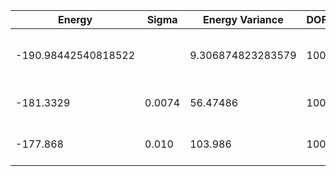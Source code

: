 | Energy              | Sigma  | Energy Variance   | DOF | Einf | Method                       | Reference |
|---------------------|--------|-------------------|-----|------|------------------------------|-----------|
| -190.98442540818522 |        | 9.306874823283579 | 100 | 0    | DMRG (bond dimension = 1024) | TODO: own code (DMRG) |
| -181.3329           | 0.0074 | 56.47486          | 100 | 0    | RBM (alpha = 1)              | TODO: own code (RBM) |
| -177.868            | 0.010  | 103.986           | 100 | 0    | Jastrow baseline             | TODO: own code (Jastrow) |
